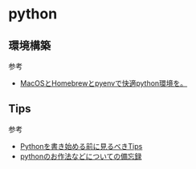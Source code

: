 # python

## 環境構築

参考
- [MacOSとHomebrewとpyenvで快適python環境を。](https://qiita.com/crankcube/items/15f06b32ec56736fc43a)

## Tips

参考
- [Pythonを書き始める前に見るべきTips](https://qiita.com/icoxfog417/items/e8f97a6acad07903b5b0)
- [pythonのお作法などについての備忘録](https://qiita.com/mounntainn/items/dfa319cd7ae75a0b9ef4)